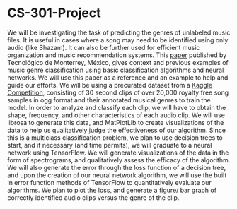 # CS-301-Project
We will be investigating the task of predicting the genres of unlabeled music files. It is useful in cases where a song may need to be identified using only audio (like Shazam). It can also be further used for efficient music organization and music recommendation systems. This [paper](https://csitcp.com/paper/10/109csit05.pdf) published by Tecnológico de Monterrey, México, gives context and previous examples of music genre classification using basic classification algorithms and neural networks. We will use this paper as a reference and an example to help and guide our efforts. We will be using a precurated dataset from a [Kaggle Competition](https://www.kaggle.com/competitions/kaggle-pog-series-s01e02), consisting of 30 second clips of over 20,000 royalty free song samples in ogg format and their annotated musical genres to train the model. In order to analyze and classify each clip, we will have to obtain the shape, frequency, and other characteristics of each audio clip. We will use librosa to generate this data, and MatPlotLib to create visualizations of the data to help us qualitatively judge the effectiveness of our algorithm. Since this is a multiclass classification problem, we plan to use decision trees to start, and if necessary (and time permits), we will graduate to a neural network using TensorFlow. We will generate visualizations of the data in the form of spectrograms, and qualitatively assess the efficacy of the algorithm. We will also generate the error through the loss function of a decision tree, and upon the creation of our neural network algorithm, we will use the built in error function methods of TensorFlow to quantitatively evaluate our algorithms. We plan to plot the loss, and generate a figure/ bar graph of correctly identified audio clips versus the genre of the clip.


